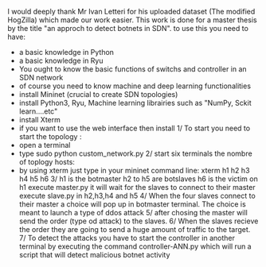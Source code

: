 I would deeply thank Mr Ivan Letteri for his uploaded dataset (The modified HogZilla) which made our work easier.
This work is done for a master thesis by the title "an approch to detect botnets in SDN".
to use this you need to have:
- a basic knowledge in Python
- a basic knowledge in Ryu
- You ought to know the basic functions of switchs and controller in an SDN network 
- of course you need to know machine and deep learning functionalities
- install Mininet (crucial to create SDN topologies)
- install Python3, Ryu, Machine learning librairies such as "NumPy, Sckit learn....etc" 
- install Xterm
- if you want to use the web interface then install 
1/ To start you need to start the topology :
- open a terminal 
- type sudo python custom_network.py
2/ start six terminals the nombre of toplogy hosts:
- by using xterm just type in your mininet command line: xterm h1 h2 h3 h4 h5 h6 
3/ h1 is the botmaster
   h2 to h5 are botslaves
   h6 is the victim
on h1 execute master.py it will wait for the slaves to connect to their master
execute slave.py in h2,h3,h4 and h5
4/ When the four slaves connect to their master a choice will pop up in botmaster terminal. The choice is meant to launch a type of ddos attack
5/ after chosing the master will send the order (type od attack) to the slaves.
6/ When the slaves recieve the order they are going to send a huge amount of traffic to the target.
7/ To detect the attacks you have to start the controller in another terminal by executing the command controller-ANN.py which will run a script that will detect malicious botnet activity 
